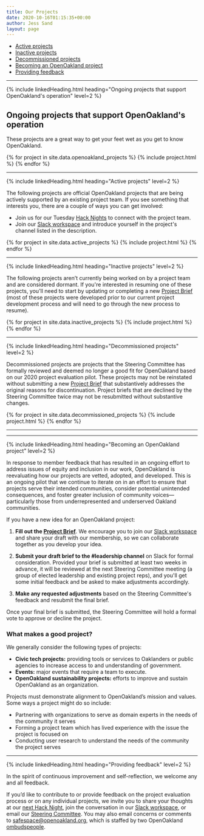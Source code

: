 ```yaml
---
title: Our Projects
date: 2020-10-16T01:15:35+00:00
author: Jess Sand
layout: page
---
```


 - [Active projects](#ongoing-projects-that-support-OpenOakland-s-operation)
 - [Inactive projects](#inactive-projects)
 - [Decommissioned projects](#decommissioned-projects)
 - [Becoming an OpenOakland project](#becoming-an-openoakland-project)
 - [Providing feedback](#providing-feedback)

---

<div id="projects">

{% include linkedHeading.html heading="Ongoing projects that support OpenOakland's operation" level=2 %}

## Ongoing projects that support OpenOakland's operation

These projects are a great way to get your feet wet as you get to know OpenOakland.

{% for project in site.data.openoakland_projects %}
{% include project.html %}
{% endfor %}   

---

{% include linkedHeading.html heading="Active projects" level=2 %}

The following projects are official OpenOakland projects that are being actively supported by an existing project team. If you see something that interests you, there are a couple of ways you can get involved:

- Join us for our Tuesday [Hack Nights](https://www.meetup.com/OpenOakland/events/) to connect with the project team.
- Join our [Slack workspace](http://slack.openoakland.org/) and introduce yourself in the project's channel listed in the description.

{% for project in site.data.active_projects %}
{% include project.html %}
{% endfor %}

---

{% include linkedHeading.html heading="Inactive projects" level=2 %}

The following projects aren’t currently being worked on by a project team and are considered dormant. If you're interested in resuming one of these projects, you'll need to start by updating or completing a new [Project Brief](https://docs.google.com/document/d/1k24P9JiAUEzJLPFRDjVh7aRZexax6NUhfPFLSI3R80M/edit?usp=sharing) (most of these projects were developed prior to our current project development process and will need to go through the new process to resume).

{% for project in site.data.inactive_projects %}
  {% include project.html %}
{% endfor %}

---

{% include linkedHeading.html heading="Decommissioned projects" level=2 %}

  Decommissioned projects are projects that the Steering Committee has formally reviewed and deemed no longer a good fit for OpenOakland based on our 2020 project evaluation pilot. These projects may not be reinstated without submitting a new [Project Brief](https://docs.google.com/document/d/1k24P9JiAUEzJLPFRDjVh7aRZexax6NUhfPFLSI3R80M/edit?usp=sharing) that substantively addresses the original reasons for discontinuation. Project briefs that are declined by the Steering Committee twice may not be resubmitted without substantive changes.

  {% for project in site.data.decommissioned_projects %}
    {% include project.html %}
  {% endfor %}

---
---

{% include linkedHeading.html heading="Becoming an OpenOakland project" level=2 %}

In response to member feedback that has resulted in an ongoing effort to address issues of equity and inclusion in our work, OpenOakland is reevaluating how our projects are vetted, adopted, and developed. This is an ongoing pilot that we continue to iterate on in an effort to ensure that projects serve their intended communities, consider potential unintended consequences, and foster greater inclusion of community voices—particularly those from underrepresented and underserved Oakland communities.

If you have a new idea for an OpenOakland project:

1. **Fill out the [Project Brief](https://docs.google.com/document/d/1k24P9JiAUEzJLPFRDjVh7aRZexax6NUhfPFLSI3R80M/edit?usp=sharing)**. We encourage you to join our [Slack workspace](http://slack.openoakland.org/) and share your draft with our membership, so we can collaborate together as you develop your idea.

2. **Submit your draft brief to the #leadership channel** on Slack for formal consideration. Provided your brief is submitted at least two weeks in advance, it will be reviewed at the next Steering Committee meeting (a group of elected leadership and existing project reps), and you'll get some initial feedback and be asked to make adjustments accordingly.

3. **Make any requested adjustments** based on the Steering Committee's feedback and resubmit the final brief.

Once your final brief is submitted, the Steering Committee will hold a formal vote to approve or decline the project.

### What makes a good project?

We generally consider the following types of projects:

- **Civic tech projects:** providing tools or services to Oaklanders or public agencies to increase access to and understanding of government.
- **Events:** major events that require a team to execute.
- **OpenOakland sustainability projects:** efforts to improve and sustain OpenOakland as an organization.

Projects must demonstrate alignment to OpenOakland’s mission and values. Some ways a project might do so include:

- Partnering with organizations to serve as domain experts in the needs of the community it serves
- Forming a project team which has lived experience with the issue the project is focused on
- Conducting user research to understand the needs of the community the project serves

---

{% include linkedHeading.html heading="Providing feedback" level=2 %}

In the spirit of continuous improvement and self-reflection, we welcome any and all feedback.

If you’d like to contribute to or provide feedback on the project evaluation process or on any individual projects, we invite you to share your thoughts at our [next Hack Night](https://www.meetup.com/OpenOakland/events/), join the conversation in our [Slack workspace](http://slack.openoakland.org/), or email our [Steering Committee](mailto:steering@openoakland.org). You may also email concerns or comments to <safespace@openoakland.org>, which is staffed by two OpenOakland [ombudspeople](https://docs.google.com/document/d/1QR-fr1WnmXkZoVNmWnZ9drzfmaZoPkodEOx-PkExt94/edit#heading=h.3t0te9n2wr7m).

</div>
